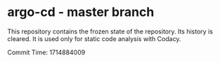 # argo-cd - master branch

This repository contains the frozen state of the repository.
Its history is cleared. It is used only for static code
analysis with Codacy.

Commit Time: 1714884009